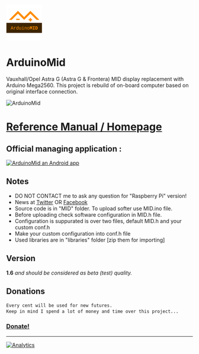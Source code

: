 ![Logo](logo.png)  

# ArduinoMid
Vauxhall/Opel Astra G (Astra G & Frontera) MID display replacement with Arduino Mega2560. 
This project is rebuild of on-board computer based on original interface connection.


![ArduinoMid](https://raw.githubusercontent.com/wiki/fire1/ArduinoMid/images/readme-splash.jpg)




# [Reference Manual / Homepage ](https://github.com/fire1/ArduinoMid/wiki)

## Official managing application :
[![ArduinoMid an Android app](https://vignette.wikia.nocookie.net/hayday/images/b/b7/Google_Play_Button.png/revision/latest/scale-to-width-down/640?cb=20180807092019)](https://play.google.com/store/apps/details?id=eu.fire1.arduinomid)



## Notes
* DO NOT CONTACT me to ask any question for "Raspberry Pi" version!
* News at [Twitter](https://twitter.com/hashtag/ArduinoMid?src=hash) OR [Facebook](https://www.facebook.com/search/top/?q=%23arduinomid)
* Source code is in "MID" folder. To upload  softer use MID.ino file.
* Before uploading check software configuration in MID.h file.  
* Configuration is suppurated  is over two files, default MID.h and your custom conf.h
* Make your custom configuration into conf.h file 
* Used libraries are in "libraries" folder [zip them for importing]

## Version 
   **1.6** _and should be considered as beta (test) quality._

## Donations
    Every cent will be used for new futures. 
    Keep in mind I spend a lot of money and time over this project... 
    
### [Donate!](https://paypal.me/AngelZaprianov)

---------------------------------

[![Analytics](https://ga-beacon.appspot.com/UA-117422627-1/welcome-page)](https://github.com/fire1/ArduinoMid)
   

   





